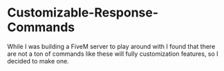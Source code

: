 # Customizable-Response-Commands
While I was building a FiveM server to play around with I found that there are not a ton of commands like these will fully customization features, so I decided to make one.
